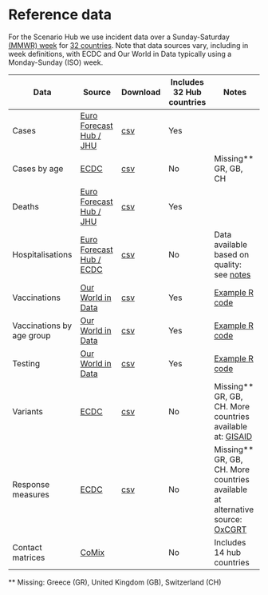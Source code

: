 # Reference data

For the Scenario Hub we use incident data over a Sunday-Saturday [(MMWR) week](https://github.com/covid19-forecast-hub-europe/covid19-forecast-hub-europe/wiki/Targets-and-horizons#horizon-and-frequency) for [32 countries](././data-locations/locations_eu.csv). Note that data sources vary, including in week definitions, with ECDC and Our World in Data typically using a Monday-Sunday (ISO) week.


Data | Source | Download | Includes 32 Hub countries | Notes
--- | --- | --- | --- | ---
Cases | [Euro Forecast Hub / JHU](https://github.com/covid19-forecast-hub-europe/covid19-forecast-hub-europe/tree/main/data-truth) | [csv](https://raw.githubusercontent.com/covid19-forecast-hub-europe/covid19-forecast-hub-europe/main/data-truth/JHU/truth_JHU-Incident%20Cases.csv) | Yes
Cases by age | [ECDC](https://www.ecdc.europa.eu/en/publications-data/covid-19-data-14-day-age-notification-rate-new-cases) | [csv](https://opendata.ecdc.europa.eu/covid19/agecasesnational/csv/data.csv)| No | Missing** GR, GB, CH
Deaths | [Euro Forecast Hub / JHU](https://github.com/covid19-forecast-hub-europe/covid19-forecast-hub-europe/tree/main/data-truth) | [csv](https://raw.githubusercontent.com/covid19-forecast-hub-europe/covid19-forecast-hub-europe/main/data-truth/JHU/truth_JHU-Incident%20Deaths.csv) | Yes |
Hospitalisations | [Euro Forecast Hub / ECDC](https://github.com/covid19-forecast-hub-europe/covid19-forecast-hub-europe/tree/main/data-truth) | [csv](https://raw.githubusercontent.com/covid19-forecast-hub-europe/covid19-forecast-hub-europe/main/data-truth/ECDC/truth_ECDC-Incident%20Hospitalizations.csv) | No | Data available based on quality: see [notes](https://github.com/covid19-forecast-hub-europe/covid19-forecast-hub-europe/tree/main/code/auto_download/hospitalisations#readme)
Vaccinations | [Our World in Data](https://github.com/owid/covid-19-data/tree/master/public/data#readme) | [csv](https://github.com/owid/covid-19-data/blob/master/public/data/vaccinations/vaccinations.csv?raw=true) | Yes | [Example R code](./code/vaccination.R)
Vaccinations by age group | [Our World in Data](https://github.com/owid/covid-19-data/tree/master/public/data#readme) | [csv](https://raw.githubusercontent.com/owid/covid-19-data/master/public/data/vaccinations/vaccinations-by-age-group.csv) | Yes | [Example R code](./code/vaccination.R)
Testing | [Our World in Data](https://github.com/owid/covid-19-data/tree/master/public/data#readme) | [csv](https://github.com/owid/covid-19-data/blob/master/public/data/testing/covid-testing-all-observations.csv?raw=true) | Yes | [Example R code](./code/testing.R)
Variants | [ECDC](https://www.ecdc.europa.eu/en/publications-data/data-virus-variants-covid-19-eueea) | [csv](https://opendata.ecdc.europa.eu/covid19/virusvariant/csv/data.csv) | No | Missing** GR, GB, CH. More countries available at: [GISAID](https://www.gisaid.org/) |
Response measures | [ECDC](https://www.ecdc.europa.eu/en/publications-data/download-data-response-measures-covid-19) | [csv](https://www.ecdc.europa.eu/sites/default/files/documents/response_graphs_data_2022-02-24.csv) | No | Missing** GR, GB, CH. More countries available at alternative source: [OxCGRT](https://www.bsg.ox.ac.uk/research/research-projects/covid-19-government-response-tracker)
Contact matrices | [CoMix](http://www.socialcontactdata.org/data/) |  | No | Includes 14 hub countries

** Missing: Greece (GR), United Kingdom (GB), Switzerland (CH)
